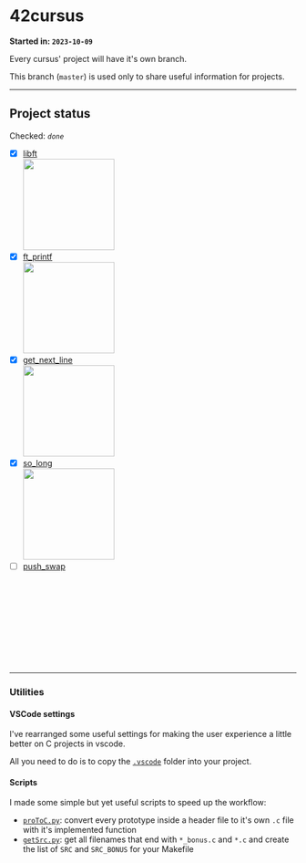 # 42cursus

**Started in: `2023-10-09`**

Every cursus' project will have it's own branch.

This branch (`master`) is used only to share useful information for projects.

---

## Project status

Checked: *`done`*

- [x] [libft<br><img src="https://github.com/Sandoramix/42cursus/assets/70036883/94a9fac7-a6a1-43b8-b80f-f20e3f65c8bf" style="height: 160px;object-fit: scale-down;">](https://github.com/Sandoramix/42cursus/tree/libft)
- [x] [ft_printf<br><img src="https://github.com/Sandoramix/42cursus/assets/70036883/6b116105-06d1-4915-98bd-6355513e55d6" style="height: 160px;object-fit: scale-down;">](https://github.com/Sandoramix/42cursus/tree/ft_printf)
- [x] [get_next_line<br><img src="https://github.com/Sandoramix/42cursus/assets/70036883/8485fb9f-0ef5-47b0-a663-3cfcf90bf989" style="height: 160px;object-fit: scale-down;">](https://github.com/Sandoramix/42cursus/tree/get_next_line)
- [x] [so_long<br><img src="https://github.com/Sandoramix/42cursus/assets/70036883/73b400a6-2203-4cba-ac40-64c1101ed8d9" style="height: 160px;object-fit: scale-down;">](https://github.com/Sandoramix/42cursus/tree/so_long)
- [ ] [push_swap<br><img  style="height: 160px;object-fit: scale-down;">](https://github.com/Sandoramix/42cursus/tree/push_swap)
---

### Utilities

#### VSCode settings

I've rearranged some useful settings for making the user experience a little better on C projects in vscode.

All you need to do is to copy the [`.vscode`](.vscode) folder into your project.

#### Scripts
I made some simple but yet useful scripts to speed up the workflow:

- [`proToC.py`]("./utils/proToC.py"): convert every prototype inside a header file to it's own `.c` file with it's implemented function
- [`getSrc.py`]("./utils/getSrc.py"): get all filenames that end with `*_bonus.c` and `*.c` and create the list of `SRC` and `SRC_BONUS` for your Makefile
